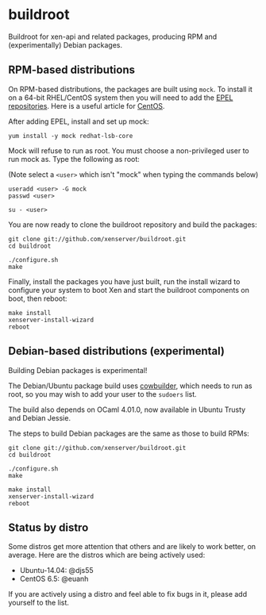 buildroot
=========

Buildroot for xen-api and related packages, producing RPM and (experimentally) Debian packages.

RPM-based distributions
-----------------------

On RPM-based distributions, the packages are built using `mock`.
To install it on a 64-bit RHEL/CentOS system then you will need to add the
[EPEL repositories](http://fedoraproject.org/wiki/EPEL). 
Here is a useful article for [CentOS](http://www.rackspace.com/knowledge_center/article/installing-rhel-epel-repo-on-centos-5x-or-6x).


After adding EPEL, install and set up mock:

```
yum install -y mock redhat-lsb-core
```

Mock will refuse to run as root. You must choose a non-privileged user to
run mock as. Type the following as root:

(Note select a `<user>` which isn't "mock" when typing the commands below)

```
useradd <user> -G mock
passwd <user>

su - <user>
```

You are now ready to clone the buildroot repository and build the packages:

```
git clone git://github.com/xenserver/buildroot.git
cd buildroot

./configure.sh
make
```

Finally, install the packages you have just built, run the install wizard to configure your system to boot Xen and start the buildroot components on boot, then reboot:
```
make install
xenserver-install-wizard
reboot
```


Debian-based distributions (experimental)
-----------------------------------------

Building Debian packages is experimental!

The Debian/Ubuntu package build uses [cowbuilder](https://wiki.debian.org/cowbuilder), which needs to run as root, so you may wish to add your user to the `sudoers` list.

The build also depends on OCaml 4.01.0, now available in Ubuntu Trusty and Debian Jessie.

The steps to build Debian packages are the same as those to build RPMs:

```
git clone git://github.com/xenserver/buildroot.git
cd buildroot

./configure.sh
make

make install
xenserver-install-wizard
reboot
```

Status by distro
----------------

Some distros get more attention that others and are likely to work better, on average.
Here are the distros which are being actively used:

- Ubuntu-14.04: @djs55
- CentOS 6.5: @euanh

If you are actively using a distro and feel able to fix bugs in it, please add yourself
to the list.
